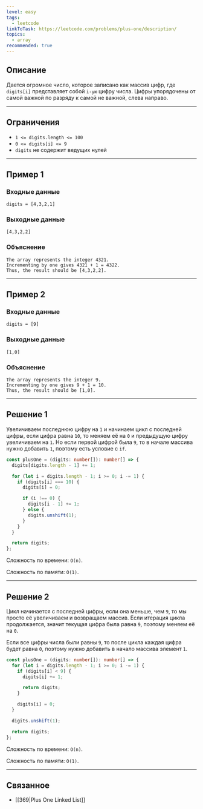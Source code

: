 ```yaml
---
level: easy
tags:
  - leetcode
linkToTask: https://leetcode.com/problems/plus-one/description/
topics:
  - array
recommended: true
---
```

## Описание

Дается огромное число, которое записано как массив цифр, где `digits[i]` представляет собой `i-ую` цифру числа. Цифры упорядочены от самой важной по разряду к самой не важной, слева направо.

---
## Ограничения

- `1 <= digits.length <= 100`
- `0 <= digits[i] <= 9`
- `digits` не содержит ведущих нулей

---
## Пример 1

### Входные данные

```
digits = [4,3,2,1]
```
### Выходные данные

```
[4,3,2,2]
```
### Объяснение

```
The array represents the integer 4321.
Incrementing by one gives 4321 + 1 = 4322.
Thus, the result should be [4,3,2,2].
```

---
## Пример 2

### Входные данные

```
digits = [9]
```
### Выходные данные

```
[1,0]
```
### Объяснение

```
The array represents the integer 9.
Incrementing by one gives 9 + 1 = 10.
Thus, the result should be [1,0].
```

---
## Решение 1

Увеличиваем последнюю цифру на `1` и начинаем цикл с последней цифры, если цифра равна `10`, то меняем её на `0` и предыдущую цифру увеличиваем на `1`. Но если первой цифрой была `9`, то в начале массива нужно добавить `1`, поэтому есть условие с `if`.

```typescript
const plusOne = (digits: number[]): number[] => {
  digits[digits.length - 1] += 1;

  for (let i = digits.length - 1; i >= 0; i -= 1) {
    if (digits[i] === 10) {
      digits[i] = 0;

      if (i !== 0) {
        digits[i - 1] += 1;
      } else {
        digits.unshift(1);
      }
    }
  }

  return digits;
};
```

Сложность по времени: `O(n)`.

Сложность по памяти: `O(1)`.

---
## Решение 2

Цикл начинается с последней цифры, если она меньше, чем `9`, то мы просто её увеличиваем и возвращаем массив. Если итерация цикла продолжается, значит текущая цифра была равна `9`, поэтому меняем её на `0`.

Если все цифры числа были равны `9`, то после цикла каждая цифра будет равна `0`, поэтому нужно добавить в начало массива элемент `1`.

```typescript
const plusOne = (digits: number[]): number[] => {
  for (let i = digits.length - 1; i >= 0; i -= 1) {
    if (digits[i] < 9) {
      digits[i] += 1;

      return digits;
    }

    digits[i] = 0;
  }

  digits.unshift(1);

  return digits;
};
```

Сложность по времени: `O(n)`.

Сложность по памяти: `O(1)`.

---
## Связанное

- [[369|Plus One Linked List]]